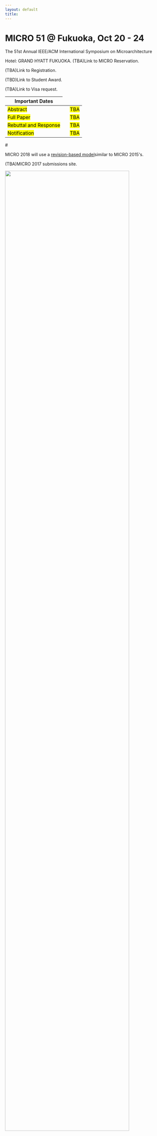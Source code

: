 ```yaml
---
layout: default
title: 
---
```



<div class="row">
 <div class="col-md-6">
  <h1>MICRO 51 @ Fukuoka, Oct 20 - 24 </h1> 
  <p> The 51st Annual IEEE/ACM International Symposium on Microarchitecture </p>
  <p> Hotel: GRAND HYATT FUKUOKA. (TBA)Link to MICRO Reservation.</p>
  <p> (TBA)Link to Registration.</p>
  <p> (TBD)Link to Student Award.</p>
  <p> (TBA)Link to Visa request.</p>
  <table>
     <thead>
       <tr>
       <th>Important Dates</th>
       </tr>
     </thead>
     <tbody>
      <tr>
      <td><mark>Abstract</mark></td>
      <td> </td>
      <td><mark>TBA</mark></td>
      </tr>
      <tr>
      <td><mark>Full Paper</mark></td>
      <td> </td>
      <td><mark>TBA</mark></td>
      </tr>
      <tr>
      <td><mark>Rebuttal and Response </mark></td>
      <td> </td>
      <td><mark>TBA</mark> </td>
      </tr>
      <tr>
      <td><mark>Notification</mark></td>
      <td> </td>
      <td><mark>TBA</mark></td>
      </tr>
     </tbody>
  </table>
  <p> </p>
#  <p>MICRO 2018 will use a <a href = "{{ site.baseurl }}/Review/">revision-based model</a>similar to MICRO 2015's.</p>
  <p>(TBA)MICRO 2017 submissions site.</p>
 </div>
 <div class="col-md-6">
  <img class="img-responsive" src="{{ site.baseurl }}/images/fukuoka.jpg" width="90%">
<p>(Provided by the City of Fukuoka.)</p>
 </div>
</div>


The 51st International Symposium on Microarchitecture is the premier forum for presenting, discussing, and debating innovative microarchitecture ideas and techniques for advanced computing and communication systems. This symposium brings together researchers in fields related to microarchitecture, compilers, chips, and systems for technical exchange on traditional microarchitecture topics and emerging research areas. The MICRO community has enjoyed a close interaction between academic researchers and industrial designers and we aim to continue this tradition at MICRO-51. In 2018, MICRO goes to Fukuoka, Japan. 


Follow us on Twitter  <a href="https://twitter.com/MicroArchConf">@MicroArchConf</a> and share your thoughts, news and experience about the MICRO 51 conference with <a href="https://twitter.com/hashtag/MICRO51?src=hash"> [#MICRO51] </a> 


<a class="twitter-timeline" height="300px" width="600px" href="https://twitter.com/MicroArchConf"
data-widget-id="579313990217699328" style="float: right ;">Tweets </a>
<script>!function(d,s,id){var
js,fjs=d.getElementsByTagName(s)[0],p=/^http:/.test(d.location)?'http':'https';if(!d.getElementById(id)){js=d.createElement(s);js.id=id;js.src=p+"://platform.twitter.com/widgets.js";fjs.parentNode.insertBefore(js,fjs);}}(document,"script","twitter-wjs");</script> 


-------------------------------------------------------------------------------


## We thank our generous sponsors




